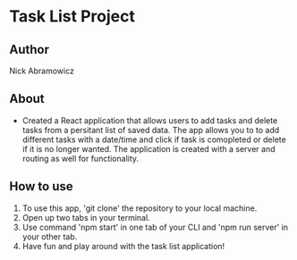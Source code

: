 # Task List Project

## Author
Nick Abramowicz 

## About
- Created a React application that allows users to add tasks and delete tasks from a persitant list of saved data. The app allows you to to add different tasks with a date/time and click if task is comopleted or delete if it is no longer wanted. The application is created with a server and routing as well for functionality.

## How to use
1. To use this app, 'git clone' the repository to your local machine.
2. Open up two tabs in your terminal.
3. Use command 'npm start' in one tab of your CLI and 'npm run server' in your other tab.
4. Have fun and play around with the task list application!

